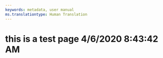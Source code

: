 ```yaml
---
keywords: metadata, user manual
ms.translationtype: Human Translation
---
```

# this is a test page 4/6/2020 8:43:42 AM